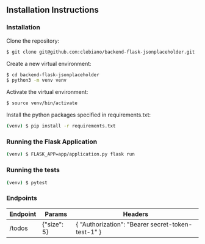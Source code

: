 ## Installation Instructions

### Installation

Clone the repository:
```sh
$ git clone git@github.com:clebiano/backend-flask-jsonplaceholder.git
```

Create a new virtual environment:
```sh
$ cd backend-flask-jsonplaceholder
$ python3 -m venv venv
```

Activate the virtual environment:
```sh
$ source venv/bin/activate
```

Install the python packages specified in requirements.txt:
```sh
(venv) $ pip install -r requirements.txt
```

### Running the Flask Application

```sh
(venv) $ FLASK_APP=app/application.py flask run
```

### Running the tests
```sh
(venv) $ pytest
```

### Endpoints
| **Endpoint** | **Params**  | **Headers**                                      |
|--------------|-------------|--------------------------------------------------|
| /todos       | {"size": 5} | {     "Authorization": "Bearer secret-token-test-1" } |
